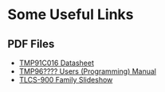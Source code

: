# Some Useful Links

## PDF Files

* [TMP91C016 Datasheet](http://datasheet.datasheetarchive.com/originals/distributors/Datasheets-39/DSA-765247.pdf?_ga=1.37204192.1710837051.1483888925)
* [TMP96???? Users (Programming) Manual](http://bitsavers.informatik.uni-stuttgart.de/pdf/toshiba/_dataBooks/1994_Toshiba_TLCS-900_16_Bit_Microcontroller.pdf)
* [TLCS-900 Family Slideshow](http://www.elzet80.de/files/produkte/programmierung/pdf/tosslides99.pdf)
